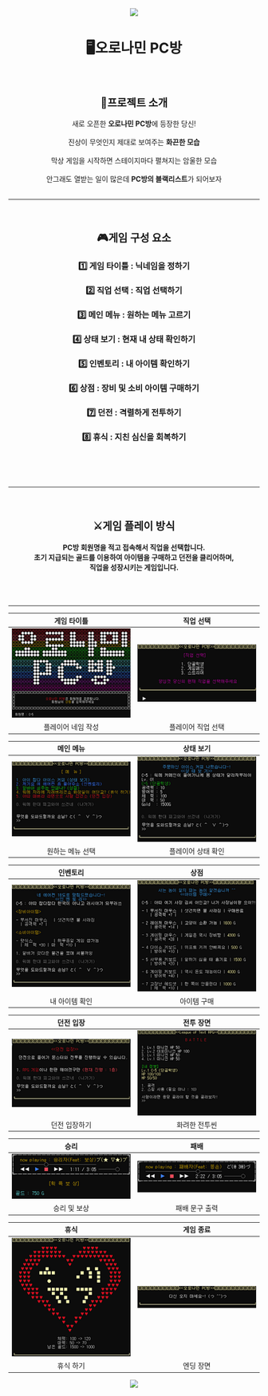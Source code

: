 <div align = "center"> 
<img src="https://capsule-render.vercel.app/api?type=waving&color=F79797&height=120&section=header" />

<h1>🖥오로나민 PC방</h1>
<br>
<h2> 📢프로젝트 소개 </h2>
새로 오픈한 <b>오로나민 PC방</b>에 등장한 당신!<br><br>
진상이 무엇인지 제대로 보여주는 <b>화끈한 모습</b><br><br>
막상 게임을 시작하면 스테이지마다 펼쳐지는 암울한 모습<br><br>
안그래도 열받는 일이 많은데 <b>PC방의 블랙리스트</b>가 되어보자
<br>
<br>

---

<br>
<h2>🎮게임 구성 요소</h2>

<h3>
1️⃣ 게임 타이틀 : 닉네임을 정하기<br><br>
2️⃣ 직업 선택 : 직업 선택하기<br><br>
3️⃣ 메인 메뉴 : 원하는 메뉴 고르기<br><br>
4️⃣ 상태 보기 : 현재 내 상태 확인하기<br><br>
5️⃣ 인벤토리 : 내 아이템 확인하기<br><br>
6️⃣ 상점 : 장비 및 소비 아이템 구매하기<br><br>
7️⃣ 던전 : 격렬하게 전투하기<br><br>
8️⃣ 휴식 : 지친 심신을 회복하기<br><br></h3>
<br>
<br>

---

<br>
<h2>⚔게임 플레이 방식</h2>
<h4>
    PC방 회원명을 적고 접속해서 직업을 선택합니다.<br>
    초기 지급되는 골드를 이용하여 아이템을 구매하고 던전을 클리어하며,<br>
    직업을 성장시키는 게임입니다.<br>
</h4>
<br>
<br>

---

|게임 타이틀|직업 선택|
|:------:|:------:|
|![title](https://github.com/diddmstn/OronaminC/blob/sangwon/ReadMeImg/1_title.PNG?raw=true)|![job](https://github.com/diddmstn/OronaminC/blob/Dev/ReadMeImg/2_job.PNG?raw=true)|
|플레이어 네임 작성|플레이어 직업 선택|

|메인 메뉴|상태 보기|
|:------:|:------:|
|![main](https://github.com/diddmstn/OronaminC/blob/Dev/ReadMeImg/3_main.PNG?raw=true)|![stat](https://github.com/diddmstn/OronaminC/blob/Dev/ReadMeImg/4_stat.PNG?raw=true)|
|원하는 메뉴 선택|플레이어 상태 확인|

|인벤토리|상점|
|:------:|:------:|
|![inven](https://github.com/diddmstn/OronaminC/blob/sangwon/ReadMeImg/5_inven.PNG?raw=true)|![shop](https://github.com/diddmstn/OronaminC/blob/Dev/ReadMeImg/6_shop.PNG?raw=true)|
|내 아이템 확인|아이템 구매|

|던전 입장|전투 장면|
|:------:|:------:|
|![dungeon](https://github.com/diddmstn/OronaminC/blob/sangwon/ReadMeImg/7_dungeon.PNG?raw=true)|![play](https://github.com/diddmstn/OronaminC/blob/Dev/ReadMeImg/8_play.PNG?raw=true)|
|던전 입장하기|화려한 전투씬|

|승리|패배|
|:------:|:------:|
|![win](https://github.com/diddmstn/OronaminC/blob/sangwon/ReadMeImg/10_win.PNG?raw=true)|![lose](https://github.com/diddmstn/OronaminC/blob/Dev/ReadMeImg/11_lose.PNG?raw=true)|
|승리 및 보상|패배 문구 출력|

|휴식|게임 종료|
|:------:|:------:|
|![rest](https://github.com/diddmstn/OronaminC/blob/sangwon/ReadMeImg/9_rest.PNG?raw=true)|![end](https://github.com/diddmstn/OronaminC/blob/Dev/ReadMeImg/12_ending.PNG?raw=true)|
|휴식 하기|엔딩 장면|

<img src="https://capsule-render.vercel.app/api?type=waving&color=F79797&height=120&section=footer" />
</div>
